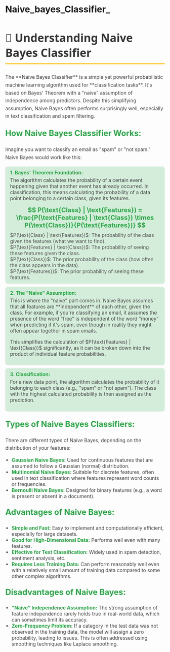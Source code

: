 # Naive_bayes_Classifier_

<h2 id="naive-bayes-classifier-section" style="color: #333; font-family: 'Segoe UI', sans-serif; font-size: 2.5em; border-bottom: 3px solid #FFC107; padding-bottom: 10px;">
  🧠 Understanding Naive Bayes Classifier
</h2>
<p style="font-size: 1.1em; color: #444; line-height: 1.6;">
  The **Naive Bayes Classifier** is a simple yet powerful probabilistic machine learning algorithm used for **classification tasks**. It's based on Bayes' Theorem with a "naive" assumption of independence among predictors. Despite this simplifying assumption, Naive Bayes often performs surprisingly well, especially in text classification and spam filtering.
</p>
<h3 style="color: #28A745; font-size: 1.8em; margin-top: 25px;">How Naive Bayes Classifier Works:</h3>
<p style="font-size: 1.1em; color: #444; line-height: 1.6;">
  Imagine you want to classify an email as "spam" or "not spam." Naive Bayes would work like this:
</p>
<ul style="list-style-type: none; padding: 0; font-size: 1.1em; color: #444;">
  <li style="margin-bottom: 10px; background-color: #D4EDDA; padding: 10px 15px; border-radius: 8px; box-shadow: 0 1px 5px rgba(0,0,0,0.05);">
    <strong style="color: #28A745;">1. Bayes' Theorem Foundation:</strong>
    <p style="margin-top: 5px;">The algorithm calculates the probability of a certain event happening given that another event has already occurred. In classification, this means calculating the probability of a data point belonging to a certain class, given its features.</p>
    <p align="center" style="font-size: 1.3em; font-weight: bold; color: #28A745; margin: 10px 0;">
$$ P(\text{Class} | \text{Features}) = \frac{P(\text{Features} | \text{Class}) \times P(\text{Class})}{P(\text{Features})} $$
    </p>
    <ul style="list-style-type: none; padding: 0; font-size: 1.0em; color: #555;">
      <li>$P(\text{Class} | \text{Features})$: The probability of the class given the features (what we want to find).</li>
      <li>$P(\text{Features} | \text{Class})$: The probability of seeing these features given the class.</li>
      <li>$P(\text{Class})$: The prior probability of the class (how often the class appears in the data).</li>
      <li>$P(\text{Features})$: The prior probability of seeing these features.</li>
    </ul>
  </li>
  <li style="margin-bottom: 10px; background-color: #D4EDDA; padding: 10px 15px; border-radius: 8px; box-shadow: 0 1px 5px rgba(0,0,0,0.05);">
    <strong style="color: #28A745;">2. The "Naive" Assumption:</strong>
    <p style="margin-top: 5px;">This is where the "naive" part comes in. Naive Bayes assumes that all features are **independent** of each other, given the class. For example, if you're classifying an email, it assumes the presence of the word "free" is independent of the word "money" when predicting if it's spam, even though in reality they might often appear together in spam emails.</p>
    <p style="margin-top: 5px;">This simplifies the calculation of $P(\text{Features} | \text{Class})$ significantly, as it can be broken down into the product of individual feature probabilities.</p>
  </li>
  <li style="margin-bottom: 10px; background-color: #D4EDDA; padding: 10px 15px; border-radius: 8px; box-shadow: 0 1px 5px rgba(0,0,0,0.05);">
    <strong style="color: #28A745;">3. Classification:</strong>
    <p style="margin-top: 5px;">For a new data point, the algorithm calculates the probability of it belonging to each class (e.g., "spam" or "not spam"). The class with the highest calculated probability is then assigned as the prediction.</p>
  </li>
</ul>
<h3 style="color: #28A745; font-size: 1.8em; margin-top: 25px;">Types of Naive Bayes Classifiers:</h3>
<p style="font-size: 1.1em; color: #444; line-height: 1.6;">
  There are different types of Naive Bayes, depending on the distribution of your features:
</p>
<ul style="list-style-type: disc; padding-left: 20px; font-size: 1.1em; color: #444;">
  <li><strong style="color: #28A745;">Gaussian Naive Bayes:</strong> Used for continuous features that are assumed to follow a Gaussian (normal) distribution.</li>
  <li><strong style="color: #28A745;">Multinomial Naive Bayes:</strong> Suitable for discrete features, often used in text classification where features represent word counts or frequencies.</li>
  <li><strong style="color: #28A745;">Bernoulli Naive Bayes:</strong> Designed for binary features (e.g., a word is present or absent in a document).</li>
</ul>
<h3 style="color: #28A745; font-size: 1.8em; margin-top: 25px;">Advantages of Naive Bayes:</h3>
<ul style="list-style-type: disc; padding-left: 20px; font-size: 1.1em; color: #444;">
  <li><strong style="color: #28A745;">Simple and Fast:</strong> Easy to implement and computationally efficient, especially for large datasets.</li>
  <li><strong style="color: #28A745;">Good for High-Dimensional Data:</strong> Performs well even with many features.</li>
  <li><strong style="color: #28A745;">Effective for Text Classification:</strong> Widely used in spam detection, sentiment analysis, etc.</li>
  <li><strong style="color: #28A745;">Requires Less Training Data:</strong> Can perform reasonably well even with a relatively small amount of training data compared to some other complex algorithms.</li>
</ul>
<h3 style="color: #28A745; font-size: 1.8em; margin-top: 25px;">Disadvantages of Naive Bayes:</h3>
<ul style="list-style-type: disc; padding-left: 20px; font-size: 1.1em; color: #444;">
  <li><strong style="color: #28A745;">"Naive" Independence Assumption:</strong> The strong assumption of feature independence rarely holds true in real-world data, which can sometimes limit its accuracy.</li>
  <li><strong style="color: #28A745;">Zero-Frequency Problem:</strong> If a category in the test data was not observed in the training data, the model will assign a zero probability, leading to issues. This is often addressed using smoothing techniques like Laplace smoothing.</li>
</ul>
